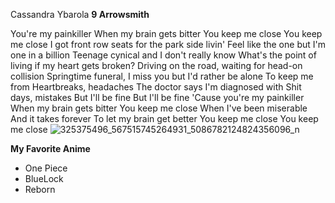 Cassandra Ybarola
**9 Arrowsmith**

You're my painkiller
When my brain gets bitter
You keep me close
You keep me close
I got front row seats for the park side livin'
Feel like the one but I'm one in a billion
Teenage cynical and I don't really know
What's the point of living if my heart gets broken?
Driving on the road, waiting for head-on collision
Springtime funeral, I miss you but I'd rather be alone
To keep me from
Heartbreaks, headaches
The doctor says I'm diagnosed with
Shit days, mistakes
But I'll be fine
But I'll be fine
'Cause you're my painkiller
When my brain gets bitter
You keep me close
When I've been miserable
And it takes forever
To let my brain get better
You keep me close
You keep me close
![325375496_567515745264931_5086782124824356096_n](https://user-images.githubusercontent.com/122426673/212584523-dd986353-337f-4297-8bec-55f8dd3ebd0b.jpg)


**My Favorite Anime** 
- One Piece
- BlueLock
- Reborn




